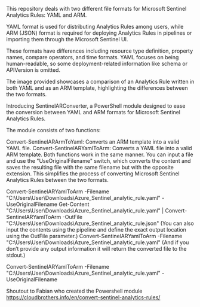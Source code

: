 This repository deals with two different file formats for Microsoft Sentinel Analytics Rules: YAML and ARM.

YAML format is used for distributing Analytics Rules among users, while ARM (JSON) format is required for deploying Analytics Rules in pipelines or importing them through the Microsoft Sentinel UI.

These formats have differences including resource type definition, property names, compare operators, and time formats. YAML focuses on being human-readable, so some deployment-related information like schema or APIVersion is omitted.

The image provided showcases a comparison of an Analytics Rule written in both YAML and as an ARM template, highlighting the differences between the two formats.


Introducing SentinelARConverter, a PowerShell module designed to ease the conversion between YAML and ARM formats for Microsoft Sentinel Analytics Rules.

The module consists of two functions:

Convert-SentinelARArmToYaml: Converts an ARM template into a valid YAML file.
Convert-SentinelARYamlToArm: Converts a YAML file into a valid ARM template.
Both functions work in the same manner. You can input a file and use the "UseOriginalFilename" switch, which converts the content and saves the resulting file with the same filename but with the opposite extension. This simplifies the process of converting Microsoft Sentinel Analytics Rules between the two formats.

Convert-SentinelARYamlToArm -Filename "C:\Users\User\Downloads\Azure_Sentinel_analytic_rule.yaml" -UseOriginalFilename
Get-Content "C:\Users\User\Downloads\Azure_Sentinel_analytic_rule.yaml" | Convert-SentinelARYamlToArm -OutFile "C:\Users\User\Downloads\Azure_Sentinel_analytic_rule.json" (You can also input the contents using the pipeline and define the exact output location using the OutFile parameter.)
Convert-SentinelARYamlToArm -Filename "C:\Users\User\Downloads\Azure_Sentinel_analytic_rule.yaml" (And if you don’t provide any output information it will return the converted file to the stdout.)

Convert-SentinelARYamlToArm -Filename "C:\Users\User\Downloads\Azure_Sentinel_analytic_rule.yaml" -UseOriginalFilename

Shoutout to Fabian who created the Powershell module https://cloudbrothers.info/en/convert-sentinel-analytics-rules/
